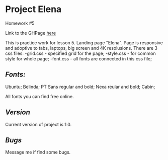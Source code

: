 
Project Elena 
=== 

Homework #5 

Link to the GHPage [here](https://yurasadilenko.github.io/elena/)

This is practice work for lesson 5. Landing page "Elena".
Page is responsive and adoptive to tabs, laptops, big screen and 4K resolusions.
There are 3 css files: 
 -grid.css - specified grid for the page;
 -style.css - for common style for whole page;
 -font.css - all fonts are connected in this css file;

_Fonts:_ 
--- 
 Ubuntu;
 Belinda;
 PT Sans regular and bold;
 Nexa reular and bold;
 Cabin;
 
All fonts you can find free online.

_Version_ 
--- 

Current version of project is 1.0.

_Bugs_ 
--- 

Message me if find some bugs.

